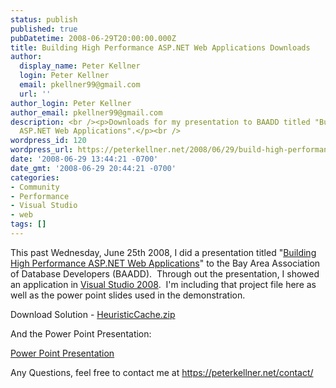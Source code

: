 ```yaml
---
status: publish
published: true
pubDatetime: 2008-06-29T20:00:00.000Z
title: Building High Performance ASP.NET Web Applications Downloads
author:
  display_name: Peter Kellner
  login: Peter Kellner
  email: pkellner99@gmail.com
  url: ''
author_login: Peter Kellner
author_email: pkellner99@gmail.com
description: <br /><p>Downloads for my presentation to BAADD titled "Building High Performance
  ASP.NET Web Applications".</p><br />
wordpress_id: 120
wordpress_url: https://peterkellner.net/2008/06/29/build-high-performance_web-applications-downloads/
date: '2008-06-29 13:44:21 -0700'
date_gmt: '2008-06-29 20:44:21 -0700'
categories:
- Community
- Performance
- Visual Studio
- web
tags: []
---
```

<p>This past Wednesday, June 25th 2008, I did a presentation titled "<a href="/2008/06/17/speaking-microsoft-office-june-25-2008-high-perf-aspnet/">Building High Performance ASP.NET Web Applications</a>" to the Bay Area Association of Database Developers (BAADD).&nbsp; Through out the presentation, I showed an application in <a href="http://msdn.microsoft.com/en-us/vstudio/products/aa700831.aspx">Visual Studio 2008</a>.&nbsp; I'm including that project file here as well as the power point slides used in the demonstration.</p>
<p>
<div class="wlWriterSmartContent" id="scid:18d43e01-4549-4fde-8ca6-c7b4b7385fac:9de1aefe-7d0d-40e3-b35c-603413b65c45" style="padding-right: 0px; display: inline; padding-left: 0px; padding-bottom: 0px; margin: 0px; padding-top: 0px">
<p>Download Solution - <a href="/wp/wp-content/uploads/2008/06/heuristiccache2.zip">HeuristicCache.zip</a></p>
</div>
<p>And the Power Point Presentation:</p>
<p>
<div class="wlWriterSmartContent" id="scid:fb3a1972-4489-4e52-abe7-25a00bb07fdf:dfb47607-6296-4d5c-8edf-cd4e933fca8f" style="padding-right: 0px; display: inline; padding-left: 0px; padding-bottom: 0px; margin: 0px; padding-top: 0px">
<p> <a href="/wp/wp-content/uploads/2008/06/ppwebhigh2.pdf" target="_blank">Power Point Presentation</a></p>
</div>
<p>Any Questions, feel free to contact me at <a title="https://peterkellner.net/contact/" href="/contact/">https://peterkellner.net/contact/</a></p>
<p><u><font color="#669966"></font></u></p>
